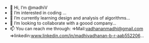 - 👋 Hi, I’m @madhiV
- 👀 I’m interested in coding ...
- 🌱 I’m currently learning design and analysis of algorithms...
- 💞️ I’m looking to collaborate with a goood company...
- 📫 You can reach me through: =>Mail:vadhananmadhi@gmail.com =>linkedin:www.linkedin.com/in/madhivadhanan-b-r-aab552206...

<!---
madhiV/madhiV is a ✨ special ✨ repository because its `README.md` (this file) appears on your GitHub profile.
You can click the Preview link to take a look at your changes.
--->
